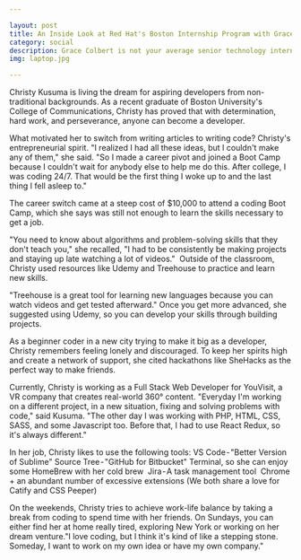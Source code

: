 ```yaml
---

layout: post
title: An Inside Look at Red Hat's Boston Internship Program with Grace Colbert, Senior Technology Intern at Red Hat
category: social
description: Grace Colbert is not your average senior technology intern at Red Hat, a multinational software company. A graphic design student at Boston University, she works on a broad range of projects helping to solve design challenges for both Red Hat and the open source community.
img: laptop.jpg

---
```


Christy Kusuma is living the dream for aspiring developers from non-traditional backgrounds. As a recent graduate of Boston University's College of Communications, Christy has proved that with determination, hard work, and perseverance, anyone can become a developer.

What motivated her to switch from writing articles to writing code? Christy's entrepreneurial spirit.
"I realized I had all these ideas, but I couldn't make any of them," she said. "So I made a career pivot and joined a Boot Camp because I couldn't wait for anybody else to help me do this. After college, I was coding 24/7. That would be the first thing I woke up to and the last thing I fell asleep to."

The career switch came at a steep cost of $10,000 to attend a coding Boot Camp, which she says was still not enough to learn the skills necessary to get a job. 

"You need to know about algorithms and problem-solving skills that they don't teach you," she recalled, "I had to be consistently be making projects and staying up late watching a lot of videos." 
Outside of the classroom, Christy used resources like Udemy and Treehouse to practice and learn new skills. 

"Treehouse is a great tool for learning new languages because you can watch videos and get tested afterward." Once you get more advanced, she suggested using Udemy, so you can develop your skills through building projects.

As a beginner coder in a new city trying to make it big as a developer, Christy remembers feeling lonely and discouraged. To keep her spirits high and create a network of support, she cited hackathons like SheHacks as the perfect way to make friends.

Currently, Christy is working as a Full Stack Web Developer for YouVisit, a VR company that creates real-world 360° content. "Everyday I'm working on a different project, in a new situation, fixing and solving problems with code," said Kusuma. "The other day I was working with PHP, HTML, CSS, SASS, and some Javascript too. Before that, I had to use React Redux, so it's always different."

In her job, Christy likes to use the following tools:
VS Code - "Better Version of Sublime"
Source Tree - "GitHub for Bitbucket"
Terminal, so she can enjoy some HomeBrew with her cold brew 
Jira - A  task management tool 
Chrome + an abundant number of excessive extensions (We both share a love for Catify and CSS Peeper)

On the weekends, Christy tries to achieve work-life balance by taking a break from coding to spend time with her friends. On Sundays, you can either find her at home really tired, exploring New York or working on her dream venture."I love coding, but I think it's kind of like a stepping stone. Someday, I want to work on my own idea or have my own company."